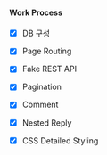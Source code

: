 #### Work Process

- [x] DB 구성
- [x] Page Routing
- [x] Fake REST API
- [x] Pagination
- [x] Comment
- [x] Nested Reply
- [x] CSS Detailed Styling

